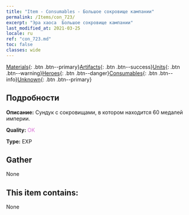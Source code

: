 ```yaml
---
title: "Item - Consumables - Большое сокровище кампании"
permalink: /Items/con_723/
excerpt: "Эра хаоса  Большое сокровище кампании"
last_modified_at: 2021-03-25
locale: ru
ref: "con_723.md"
toc: false
classes: wide
---
```

 [Materials](/ru/Items/){: .btn .btn--primary}[Artifacts](/ru/Items/Artifacts/){: .btn .btn--success}[Units](/ru/Items/Units/){: .btn .btn--warning}[Heroes](/ru/Items/Heroes/){: .btn .btn--danger}[Consumables](/ru/Items/Consumables/){: .btn .btn--info}[Unknown](/ru/Items/Unknown/){: .btn .btn--primary}

## Подробности
 **Описание:** Сундук с сокровищами, в котором находится 60 медалей империи.

 **Quality:** <span style="color: #DA70D6">OK</span>

 **Type:** EXP

## Gather

  None

## This item contains:

  None


